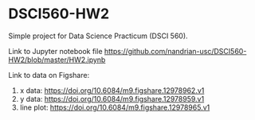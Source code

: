 # DSCI560-HW2

Simple project for Data Science Practicum (DSCI 560).

Link to Jupyter notebook file https://github.com/nandrian-usc/DSCI560-HW2/blob/master/HW2.ipynb

Link to data on Figshare:

1. x data: https://doi.org/10.6084/m9.figshare.12978962.v1
2. y data: https://doi.org/10.6084/m9.figshare.12978959.v1
3. line plot: https://doi.org/10.6084/m9.figshare.12978965.v1
